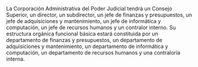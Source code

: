La Corporación Administrativa del Poder Judicial tendrá un Consejo Superior, un director, un subdirector, un jefe de finanzas y presupuestos, un jefe de adquisiciones y mantenimiento, un jefe de informática y computación, un jefe de recursos humanos y un contralor interno. Su estructura orgánica funcional básica estará constituida por un departamento de finanzas y presupuestos, un departamento de adquisiciones y mantenimiento, un departamento de informática y computación, un departamento de recursos humanos y una contraloría interna.